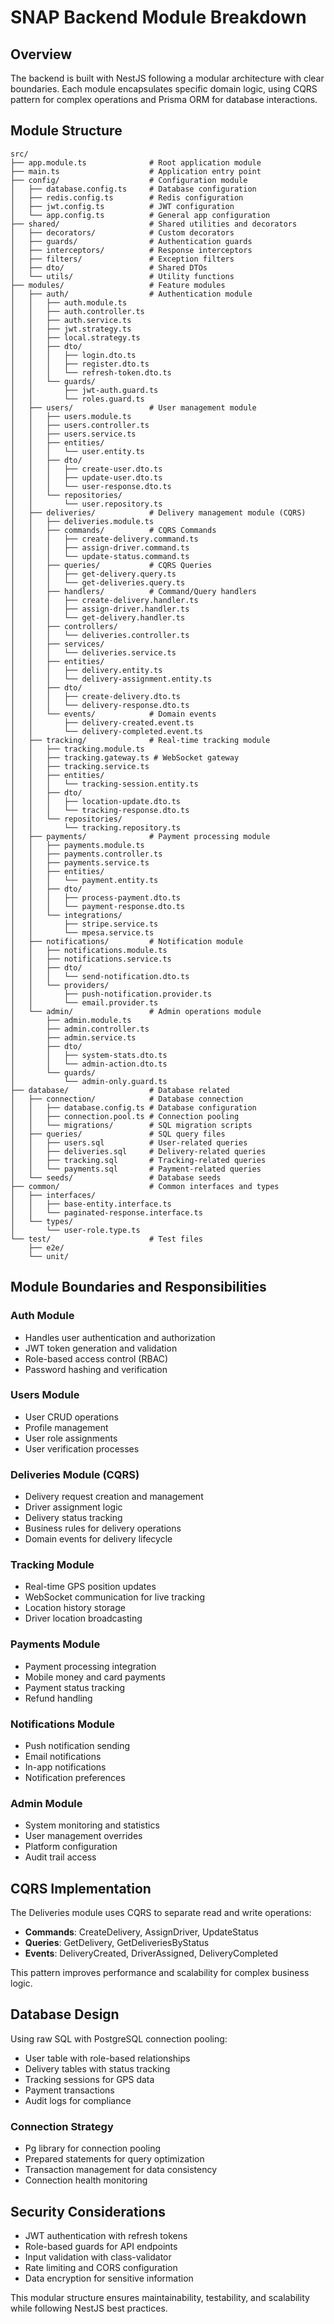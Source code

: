 # SNAP Backend Module Breakdown

## Overview

The backend is built with NestJS following a modular architecture with clear boundaries. Each module encapsulates specific domain logic, using CQRS pattern for complex operations and Prisma ORM for database interactions.

## Module Structure

```
src/
├── app.module.ts              # Root application module
├── main.ts                    # Application entry point
├── config/                    # Configuration module
│   ├── database.config.ts     # Database configuration
│   ├── redis.config.ts        # Redis configuration
│   ├── jwt.config.ts          # JWT configuration
│   └── app.config.ts          # General app configuration
├── shared/                    # Shared utilities and decorators
│   ├── decorators/            # Custom decorators
│   ├── guards/                # Authentication guards
│   ├── interceptors/          # Response interceptors
│   ├── filters/               # Exception filters
│   ├── dto/                   # Shared DTOs
│   └── utils/                 # Utility functions
├── modules/                   # Feature modules
│   ├── auth/                  # Authentication module
│   │   ├── auth.module.ts
│   │   ├── auth.controller.ts
│   │   ├── auth.service.ts
│   │   ├── jwt.strategy.ts
│   │   ├── local.strategy.ts
│   │   ├── dto/
│   │   │   ├── login.dto.ts
│   │   │   ├── register.dto.ts
│   │   │   └── refresh-token.dto.ts
│   │   └── guards/
│   │       ├── jwt-auth.guard.ts
│   │       └── roles.guard.ts
│   ├── users/                 # User management module
│   │   ├── users.module.ts
│   │   ├── users.controller.ts
│   │   ├── users.service.ts
│   │   ├── entities/
│   │   │   └── user.entity.ts
│   │   ├── dto/
│   │   │   ├── create-user.dto.ts
│   │   │   ├── update-user.dto.ts
│   │   │   └── user-response.dto.ts
│   │   └── repositories/
│   │       └── user.repository.ts
│   ├── deliveries/            # Delivery management module (CQRS)
│   │   ├── deliveries.module.ts
│   │   ├── commands/          # CQRS Commands
│   │   │   ├── create-delivery.command.ts
│   │   │   ├── assign-driver.command.ts
│   │   │   └── update-status.command.ts
│   │   ├── queries/           # CQRS Queries
│   │   │   ├── get-delivery.query.ts
│   │   │   └── get-deliveries.query.ts
│   │   ├── handlers/          # Command/Query handlers
│   │   │   ├── create-delivery.handler.ts
│   │   │   ├── assign-driver.handler.ts
│   │   │   └── get-delivery.handler.ts
│   │   ├── controllers/
│   │   │   └── deliveries.controller.ts
│   │   ├── services/
│   │   │   └── deliveries.service.ts
│   │   ├── entities/
│   │   │   ├── delivery.entity.ts
│   │   │   └── delivery-assignment.entity.ts
│   │   ├── dto/
│   │   │   ├── create-delivery.dto.ts
│   │   │   └── delivery-response.dto.ts
│   │   └── events/            # Domain events
│   │       ├── delivery-created.event.ts
│   │       └── delivery-completed.event.ts
│   ├── tracking/              # Real-time tracking module
│   │   ├── tracking.module.ts
│   │   ├── tracking.gateway.ts # WebSocket gateway
│   │   ├── tracking.service.ts
│   │   ├── entities/
│   │   │   └── tracking-session.entity.ts
│   │   ├── dto/
│   │   │   ├── location-update.dto.ts
│   │   │   └── tracking-response.dto.ts
│   │   └── repositories/
│   │       └── tracking.repository.ts
│   ├── payments/              # Payment processing module
│   │   ├── payments.module.ts
│   │   ├── payments.controller.ts
│   │   ├── payments.service.ts
│   │   ├── entities/
│   │   │   └── payment.entity.ts
│   │   ├── dto/
│   │   │   ├── process-payment.dto.ts
│   │   │   └── payment-response.dto.ts
│   │   └── integrations/
│   │       ├── stripe.service.ts
│   │       └── mpesa.service.ts
│   ├── notifications/         # Notification module
│   │   ├── notifications.module.ts
│   │   ├── notifications.service.ts
│   │   ├── dto/
│   │   │   └── send-notification.dto.ts
│   │   └── providers/
│   │       ├── push-notification.provider.ts
│   │       └── email.provider.ts
│   └── admin/                 # Admin operations module
│       ├── admin.module.ts
│       ├── admin.controller.ts
│       ├── admin.service.ts
│       ├── dto/
│       │   ├── system-stats.dto.ts
│       │   └── admin-action.dto.ts
│       └── guards/
│           └── admin-only.guard.ts
├── database/                  # Database related
│   ├── connection/            # Database connection
│   │   ├── database.config.ts # Database configuration
│   │   ├── connection.pool.ts # Connection pooling
│   │   └── migrations/        # SQL migration scripts
│   ├── queries/               # SQL query files
│   │   ├── users.sql          # User-related queries
│   │   ├── deliveries.sql     # Delivery-related queries
│   │   ├── tracking.sql       # Tracking-related queries
│   │   └── payments.sql       # Payment-related queries
│   └── seeds/                 # Database seeds
├── common/                    # Common interfaces and types
│   ├── interfaces/
│   │   ├── base-entity.interface.ts
│   │   └── paginated-response.interface.ts
│   └── types/
│       └── user-role.type.ts
└── test/                      # Test files
    ├── e2e/
    └── unit/
```

## Module Boundaries and Responsibilities

### Auth Module
- Handles user authentication and authorization
- JWT token generation and validation
- Role-based access control (RBAC)
- Password hashing and verification

### Users Module
- User CRUD operations
- Profile management
- User role assignments
- User verification processes

### Deliveries Module (CQRS)
- Delivery request creation and management
- Driver assignment logic
- Delivery status tracking
- Business rules for delivery operations
- Domain events for delivery lifecycle

### Tracking Module
- Real-time GPS position updates
- WebSocket communication for live tracking
- Location history storage
- Driver location broadcasting

### Payments Module
- Payment processing integration
- Mobile money and card payments
- Payment status tracking
- Refund handling

### Notifications Module
- Push notification sending
- Email notifications
- In-app notifications
- Notification preferences

### Admin Module
- System monitoring and statistics
- User management overrides
- Platform configuration
- Audit trail access

## CQRS Implementation

The Deliveries module uses CQRS to separate read and write operations:

- **Commands**: CreateDelivery, AssignDriver, UpdateStatus
- **Queries**: GetDelivery, GetDeliveriesByStatus
- **Events**: DeliveryCreated, DriverAssigned, DeliveryCompleted

This pattern improves performance and scalability for complex business logic.

## Database Design

Using raw SQL with PostgreSQL connection pooling:

- User table with role-based relationships
- Delivery tables with status tracking
- Tracking sessions for GPS data
- Payment transactions
- Audit logs for compliance

### Connection Strategy
- Pg library for connection pooling
- Prepared statements for query optimization
- Transaction management for data consistency
- Connection health monitoring

## Security Considerations

- JWT authentication with refresh tokens
- Role-based guards for API endpoints
- Input validation with class-validator
- Rate limiting and CORS configuration
- Data encryption for sensitive information

This modular structure ensures maintainability, testability, and scalability while following NestJS best practices.